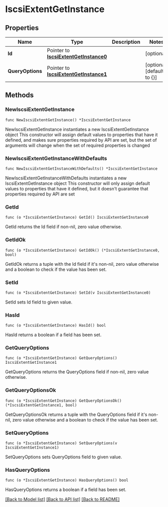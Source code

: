 # IscsiExtentGetInstance

## Properties

Name | Type | Description | Notes
------------ | ------------- | ------------- | -------------
**Id** | Pointer to [**IscsiExtentGetInstance0**](IscsiExtentGetInstance0.md) |  | [optional] 
**QueryOptions** | Pointer to [**IscsiExtentGetInstance1**](IscsiExtentGetInstance1.md) |  | [optional] [default to {}]

## Methods

### NewIscsiExtentGetInstance

`func NewIscsiExtentGetInstance() *IscsiExtentGetInstance`

NewIscsiExtentGetInstance instantiates a new IscsiExtentGetInstance object
This constructor will assign default values to properties that have it defined,
and makes sure properties required by API are set, but the set of arguments
will change when the set of required properties is changed

### NewIscsiExtentGetInstanceWithDefaults

`func NewIscsiExtentGetInstanceWithDefaults() *IscsiExtentGetInstance`

NewIscsiExtentGetInstanceWithDefaults instantiates a new IscsiExtentGetInstance object
This constructor will only assign default values to properties that have it defined,
but it doesn't guarantee that properties required by API are set

### GetId

`func (o *IscsiExtentGetInstance) GetId() IscsiExtentGetInstance0`

GetId returns the Id field if non-nil, zero value otherwise.

### GetIdOk

`func (o *IscsiExtentGetInstance) GetIdOk() (*IscsiExtentGetInstance0, bool)`

GetIdOk returns a tuple with the Id field if it's non-nil, zero value otherwise
and a boolean to check if the value has been set.

### SetId

`func (o *IscsiExtentGetInstance) SetId(v IscsiExtentGetInstance0)`

SetId sets Id field to given value.

### HasId

`func (o *IscsiExtentGetInstance) HasId() bool`

HasId returns a boolean if a field has been set.

### GetQueryOptions

`func (o *IscsiExtentGetInstance) GetQueryOptions() IscsiExtentGetInstance1`

GetQueryOptions returns the QueryOptions field if non-nil, zero value otherwise.

### GetQueryOptionsOk

`func (o *IscsiExtentGetInstance) GetQueryOptionsOk() (*IscsiExtentGetInstance1, bool)`

GetQueryOptionsOk returns a tuple with the QueryOptions field if it's non-nil, zero value otherwise
and a boolean to check if the value has been set.

### SetQueryOptions

`func (o *IscsiExtentGetInstance) SetQueryOptions(v IscsiExtentGetInstance1)`

SetQueryOptions sets QueryOptions field to given value.

### HasQueryOptions

`func (o *IscsiExtentGetInstance) HasQueryOptions() bool`

HasQueryOptions returns a boolean if a field has been set.


[[Back to Model list]](../README.md#documentation-for-models) [[Back to API list]](../README.md#documentation-for-api-endpoints) [[Back to README]](../README.md)



